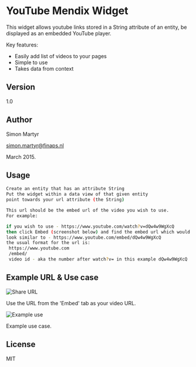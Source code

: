 YouTube Mendix Widget
=========

This widget allows youtube links stored in a String attribute of an entity, be displayed 
as an embedded YouTube player.  

Key features:
  - Easily add list of videos to your pages
  - Simple to use
  - Takes data from context


Version
----

1.0

Author
----
Simon Martyr 

simon.martyr@finaps.nl 

March 2015. 


Usage
--------------

```sh
Create an entity that has an attribute String
Put the widget within a data view of that given entity
point towards your url attribute (the String)

This url should be the embed url of the video you wish to use.
For example:

if you wish to use - https://www.youtube.com/watch?v=dQw4w9WgXcQ
then click Embed (screenshot below) and find the embed url which would 
look similar to - https://www.youtube.com/embed/dQw4w9WgXcQ
the usual format for the url is: 
 https://www.youtube.com
 /embed/
 video id - aka the number after watch?v= in this example dQw4w9WgXcQ

```

Example URL & Use case
----------------
![Share URL](http://i.imgur.com/iuTZZow.png)


Use the URL from the  'Embed' tab as your video URL.

![Example use](http://www.pfvdw.com/sites/default/files/blog-images/tut1_figure_0.png)


Example use case. 

License
----

MIT


